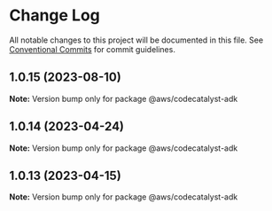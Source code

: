 # Change Log

All notable changes to this project will be documented in this file.
See [Conventional Commits](https://conventionalcommits.org) for commit guidelines.

## 1.0.15 (2023-08-10)

**Note:** Version bump only for package @aws/codecatalyst-adk





## 1.0.14 (2023-04-24)

**Note:** Version bump only for package @aws/codecatalyst-adk





## 1.0.13 (2023-04-15)

**Note:** Version bump only for package @aws/codecatalyst-adk
